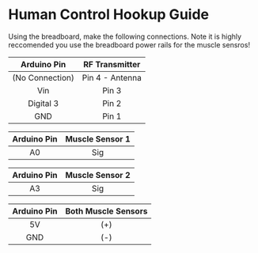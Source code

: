 # Human Control Hookup Guide
Using the breadboard, make the following connections. Note it is highly reccomended you use the breadboard power rails for the muscle sensros!

| Arduino Pin | RF Transmitter |
|:-----------:|:--------------:|
|(No Connection)         | Pin 4 - Antenna|
| Vin         | Pin 3          |
| Digital 3   | Pin 2          |
| GND         | Pin 1          |

| Arduino Pin | Muscle Sensor 1 |
|:-----------:|:-------------:|
| A0          | Sig           |

| Arduino Pin | Muscle Sensor 2 |
|:-----------:|:-------------:|
| A3          | Sig           |

| Arduino Pin | Both Muscle Sensors |
|:-----------:|:-------------:|
| 5V         | (+)           |
| GND        | (-)           |
